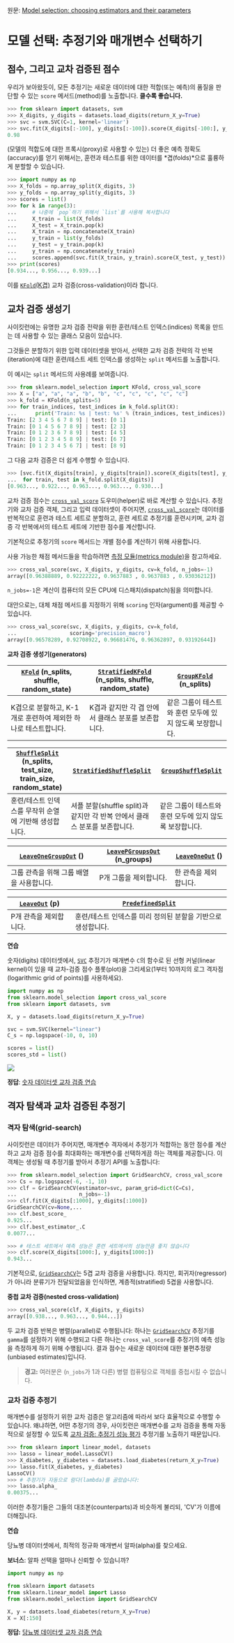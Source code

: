 원문: [Model selection: choosing estimators and their parameters](https://scikit-learn.org/stable/tutorial/statistical_inference/model_selection.html)

# 모델 선택: 추정기와 매개변수 선택하기

## 점수, 그리고 교차 검증된 점수

우리가 보아왔듯이, 모든 추정기는 새로운 데이터에 대한 적합(또는 예측)의 품질을 판단할 수 있는 `score` 메서드(method)를 노출합니다. **클수록 좋습니다.**

```python
>>> from sklearn import datasets, svm
>>> X_digits, y_digits = datasets.load_digits(return_X_y=True)
>>> svc = svm.SVC(C=1, kernel='linear')
>>> svc.fit(X_digits[:-100], y_digits[:-100]).score(X_digits[-100:], y_digits[-100:])
0.98
```

(모델의 적합도에 대한 프록시(proxy)로 사용할 수 있는) 더 좋은 예측 정확도(accuracy)를 얻기 위해서는, 훈련과 테스트를 위한 데이터를 *겹(folds)*으로 훌륭하게 분할할 수 있습니다.

```python
>>> import numpy as np
>>> X_folds = np.array_split(X_digits, 3)
>>> y_folds = np.array_split(y_digits, 3)
>>> scores = list()
>>> for k in range(3):
...     # 나중에 `pop`하기 위해서 `list`를 사용해 복사합니다
...     X_train = list(X_folds)
...     X_test = X_train.pop(k)
...     X_train = np.concatenate(X_train)
...     y_train = list(y_folds)
...     y_test = y_train.pop(k)
...     y_train = np.concatenate(y_train)
...     scores.append(svc.fit(X_train, y_train).score(X_test, y_test))
>>> print(scores)
[0.934..., 0.956..., 0.939...]
```

이를 [`KFold`(K겹)](../../modules/generated/sklearn.model_selection.KFold) 교차 검증(cross-validation)이라 합니다.

## 교차 검증 생성기

사이킷런에는 유명한 교차 검증 전략을 위한 훈련/테스트 인덱스(indices) 목록을 만드는 데 사용할 수 있는 클래스 모음이 있습니다.

그것들은 분할하기 위한 입력 데이터셋을 받아서, 선택한 교차 검증 전략의 각 반복(iteration)에 대한 훈련/테스트 세트 인덱스를 생성하는 `split` 메서드를 노출합니다.

이 예시는 `split` 메서드의 사용례를 보여줍니다.

```python
>>> from sklearn.model_selection import KFold, cross_val_score
>>> X = ["a", "a", "a", "b", "b", "c", "c", "c", "c", "c"]
>>> k_fold = KFold(n_splits=5)
>>> for train_indices, test_indices in k_fold.split(X):
...      print('Train: %s | test: %s' % (train_indices, test_indices))
Train: [2 3 4 5 6 7 8 9] | test: [0 1]
Train: [0 1 4 5 6 7 8 9] | test: [2 3]
Train: [0 1 2 3 6 7 8 9] | test: [4 5]
Train: [0 1 2 3 4 5 8 9] | test: [6 7]
Train: [0 1 2 3 4 5 6 7] | test: [8 9]
```

그 다음 교차 검증은 더 쉽게 수행할 수 있습니다.

```python
>>> [svc.fit(X_digits[train], y_digits[train]).score(X_digits[test], y_digits[test])
...  for train, test in k_fold.split(X_digits)]
[0.963..., 0.922..., 0.963..., 0.963..., 0.930...]
```

교차 검증 점수는 [`cross_val_score`](../../modules/generated/sklearn.model_selection.cross_val_score) 도우미(helper)로 바로 계산할 수 있습니다. 추정기와 교차 검증 객체, 그리고 입력 데이터셋이 주어지면, [`cross_val_score`](../../modules/generated/sklearn.model_selection.cross_val_score)는 데이터를 반복적으로 훈련과 테스트 세트로 분할하고, 훈련 세트로 추정기를 훈련시키며, 교차 검증 각 반복에서의 테스트 세트에 기반한 점수를 계산합니다.

기본적으로 추정기의 `score` 메서드는 개별 점수를 계산하기 위해 사용합니다.

사용 가능한 채점 메서드들을 학습하려면 [측정 모듈(metrics module)](../modules/metrics)을 참고하세요.

```python
>>> cross_val_score(svc, X_digits, y_digits, cv=k_fold, n_jobs=-1)
array([0.96388889, 0.92222222, 0.9637883 , 0.9637883 , 0.93036212])
```

`n_jobs=-1`은 계산이 컴퓨터의 모든 CPU에 디스패치(dispatch)됨을 의미합니다.

대안으로는, 대체 채점 메서드를 지정하기 위해 `scoring` 인자(argument)를 제공할 수 있습니다.

```python
>>> cross_val_score(svc, X_digits, y_digits, cv=k_fold,
...                 scoring='precision_macro')
array([0.96578289, 0.92708922, 0.96681476, 0.96362897, 0.93192644])
```

**교차 검증 생성기(generators)**

|[`KFold`](../../modules/generated/sklearn.model_selection.KFold) (n_splits, shuffle, random_state)|[`StratifiedKFold`](../../modules/generated/sklearn.model_selection.StratifiedKFold) (n_splits, shuffle, random_state)|[`GroupKFold`](../../modules/generated/sklearn.model_selection.GroupKFold) (n_splits)|
|---|---|---|
|K겹으로 분할하고, K-1개로 훈련하여 제외한 하나로 테스트합니다.|K겹과 같지만 각 겹 안에서 클래스 분포를 보존합니다.|같은 그룹이 테스트와 훈련 모두에 있지 않도록 보장합니다.|

|[`ShuffleSplit`](../../modules/generated/sklearn.model_selection.ShuffleSplit) (n_splits, test_size, train_size, random_state)|[`StratifiedShuffleSplit`](../../modules/generated/sklearn.model_selection.StratifiedShuffleSplit)|[`GroupShuffleSplit`](../../modules/generated/sklearn.model_selection.GroupShuffleSplit)|
|---|---|---|
|훈련/테스트 인덱스를 무작위 순열에 기반해 생성합니다.|셔플 분할(shuffle split)과 같지만 각 반복 안에서 클래스 분포를 보존합니다.|같은 그룹이 테스트와 훈련 모두에 있지 않도록 보장합니다.|

|[`LeaveOneGroupOut`](../../modules/generated/sklearn.model_selection.LeaveOneGroupOut) ()|[`LeavePGroupsOut`](../../modules/generated/sklearn.model_selection.LeavePGroupsOut) (n_groups)|[`LeaveOneOut`](../../modules/generated/sklearn.model_selection.LeaveOneOut) ()|
|---|---|---|
|그룹 관측을 위해 그룹 배열을 사용합니다.|P개 그룹을 제외합니다.|한 관측을 제외합니다.|

|[`LeaveOut`](../../modules/generated/sklearn.model_selection.LeavePOut) (p)|[`PredefinedSplit`](../../modules/generated/sklearn.model_selection.PredefinedSplit)|
|---|---|
|P개 관측을 제외합니다.|훈련/테스트 인덱스를 미리 정의된 분할을 기반으로 생성합니다.|

**연습**

숫자(digits) 데이터셋에서, [`SVC`](../../modules/generated/sklearn.svm.SVC) 추정기가 매개변수 `C`의 함수로 된 선형 커널(linear kernel)이 있을 때 교차-검증 점수 플롯(plot)을 그리세요(1부터 10까지의 로그 격자점(logarithmic grid of points)를 사용하세요).

```python
import numpy as np
from sklearn.model_selection import cross_val_score
from sklearn import datasets, svm

X, y = datasets.load_digits(return_X_y=True)

svc = svm.SVC(kernel="linear")
C_s = np.logspace(-10, 0, 10)

scores = list()
scores_std = list()
```

![](https://scikit-learn.org/stable/_images/sphx_glr_plot_cv_digits_001.png)

**정답**: [숫자 데이터셋 교차 검증 연습](../../auto_examples/exercises/plot_cv_digits)

## 격자 탐색과 교차 검증된 추정기

### 격자 탐색(grid-search)

사이킷런은 데이터가 주어지면, 매개변수 격자에서 추정기가 적합하는 동안 점수를 계산하고 교차 검증 점수를 최대화하는 매개변수를 선택하게끔 하는 객체를 제공합니다. 이 객체는 생성될 때 추정기를 받아서 추정기 API를 노출합니다:

```python
>>> from sklearn.model_selection import GridSearchCV, cross_val_score
>>> Cs = np.logspace(-6, -1, 10)
>>> clf = GridSearchCV(estimator=svc, param_grid=dict(C=Cs),
...                    n_jobs=-1)
>>> clf.fit(X_digits[:1000], y_digits[:1000])
GridSearchCV(cv=None,...
>>> clf.best_score_
0.925...
>>> clf.best_estimator_.C
0.0077...

>>> # 테스트 세트에서 예측 성능은 훈련 세트에서의 성능만큼 좋지 않습니다
>>> clf.score(X_digits[1000:], y_digits[1000:])
0.943...
```

기본적으로, [`GridSearchCV`](../../modules/generated/sklearn.model_selection.GridSearchCV)는 5겹 교차 검증을 사용합니다. 하지만, 회귀자(regressor)가 아니라 분류기가 전달되었음을 인식하면, 계층적(stratified) 5겹을 사용합니다.

**중첩 교차 검증(nested cross-validation)**

```python
>>> cross_val_score(clf, X_digits, y_digits) 
array([0.938..., 0.963..., 0.944...])
```

두 교차 검증 반복은 병렬(parallel)로 수행됩니다: 하나는 [`GridSearchCV`](../../modules/generated/sklearn.model_selection.GridSearchCV) 추정기를 `gamma`를 설정하기 위해 수행되고 다른 하나는 `cross_val_score`를 추정기의 예측 성능을 측정하게 하기 위해 수행됩니다. 결과 점수는 새로운 데이터에 대한 불편추정량(unbiased estimates)입니다.

> **경고:** 여러분은 (`n_jobs`가 1과 다른) 병렬 컴퓨팅으로 객체를 중첩시킬 수 없습니다.

### 교차 검증 추정기

매개변수를 설정하기 위한 교차 검증은 알고리즘에 따라서 보다 효율적으로 수행할 수 있습니다. 왜냐하면, 어떤 추정기의 경우, 사이킷런은 매개변수를 교차 검증을 통해 자동적으로 설정할 수 있도록 [교차 검증: 추정기 성능 평가](../../modules/cross_validation) 추정기를 노출하기 때문입니다.

```python
>>> from sklearn import linear_model, datasets
>>> lasso = linear_model.LassoCV()
>>> X_diabetes, y_diabetes = datasets.load_diabetes(return_X_y=True)
>>> lasso.fit(X_diabetes, y_diabetes)
LassoCV()
>>> # 추정기가 자동으로 람다(lambda)를 골랐습니다:
>>> lasso.alpha_
0.00375...
```

이러한 추정기들은 그들의 대조본(counterparts)과 비슷하게 불리되, 'CV'가 이름에 더해집니다.

**연습**

당뇨병 데이터셋에서, 최적의 정규화 매개변서 알파(alpha)를 찾으세요.

**보너스**: 알파 선택을 얼마나 신뢰할 수 있습니까?

```python
import numpy as np

from sklearn import datasets
from sklearn.linear_model import Lasso
from sklearn.model_selection import GridSearchCV

X, y = datasets.load_diabetes(return_X_y=True)
X = X[:150]
```

**정답:** [당뇨병 데이터셋 교차 검증 연습](../../auto_examples/exercises/plot_cv_diabetes)
